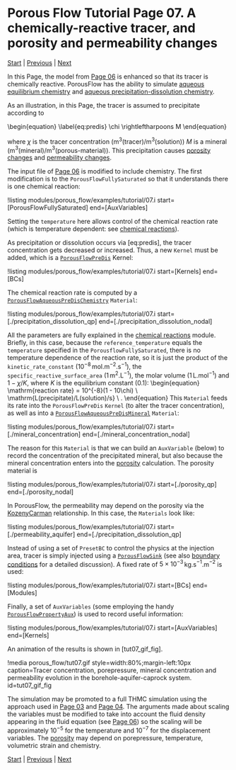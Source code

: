 # Porous Flow Tutorial Page 07.  A chemically-reactive tracer, and porosity and permeability changes

[Start](porous_flow/tutorial_00.md) |
[Previous](porous_flow/tutorial_06.md) |
[Next](porous_flow/tutorial_08.md)

In this Page, the model from [Page 06](porous_flow/tutorial_06.md) is enhanced so that its tracer is chemically reactive.  PorousFlow has the ability to simulate [aqueous equilibrium chemistry](PorousFlowMassFractionAqueousEquilibriumChemistry.md) and [aqueous precipitation-dissolution chemistry](PorousFlowAqueousPreDisChemistry.md).

As an illustration, in this Page, the tracer is assumed to precipitate according to

\begin{equation}
\label{eq:predis}
\chi \rightleftharpoons  M
\end{equation}

where $\chi$ is the tracer concentration (m$^{3}$(tracer)/m$^{3}$(solution)) $M$ is a mineral (m$^{3}$(mineral)/m$^{3}$(porous-material)).  This precipitation causes [porosity changes](PorousFlowPorosity.md) and [permeability changes](PorousFlowPermeabilityKozenyCarman.md).

The input file of [Page 06](porous_flow/tutorial_06.md) is modified to include chemistry.  The first modification is to the `PorousFlowFullySaturated` so that it understands there is one chemical reaction:

!listing modules/porous_flow/examples/tutorial/07.i start=[PorousFlowFullySaturated] end=[AuxVariables]

Setting the `temperature` here allows control of the chemical reaction rate (which is temperature dependent: see [chemical reactions](/chemical_reactions/index.md)).

As precipitation or dissolution occurs via [eq:predis],
the tracer concentration gets decreased or increased.  Thus, a new `Kernel` must be added, which is a [`PorousFlowPreDis`](PorousFlowPreDis.md) Kernel:

!listing modules/porous_flow/examples/tutorial/07.i start=[Kernels] end=[BCs]

The chemical reaction rate is computed by a [`PorousFlowAqueousPreDisChemistry`](PorousFlowAqueousPreDisChemistry.md) `Material`:

!listing modules/porous_flow/examples/tutorial/07.i start=[./precipitation_dissolution_qp] end=[./precipitation_dissolution_nodal]

All the parameters are fully explained in the [chemical reactions](/chemical_reactions/index.md) module.  Briefly, in this case, because the `reference_temperature` equals the `temperature` specified in the `PorousflowFullySaturated`, there is no temperature dependence of the reaction rate, so it is just the product of the `kinetic_rate_constant` ($10^{-8}\,$mol.m$^{-2}$.s$^{-1}$), the `specific_reactive_surface_area` (1$\,$m$^{2}$.L$^{-1}$), the molar volume (1$\,$L.mol$^{-1}$) and $1 - \chi/K$, where $K$ is the equilibrium constant (0.1):
\begin{equation}
\mathrm{reaction rate} = 10^{-8}(1 - 10\chi) \ \mathrm{L(precipitate)/L(solution)/s} \ .
\end{equation}
This `Material` feeds its rate into the `PorousFlowPreDis` `Kernel` (to alter the tracer concentration), as well as into a [`PorousFlowAqueousPreDisMineral`](PorousFlowAqueousPreDisMineral.md) `Material`:

!listing modules/porous_flow/examples/tutorial/07.i start=[./mineral_concentration] end=[./mineral_concentration_nodal]

The reason for this `Material` is that we can build an `AuxVariable` (below) to record the concentration of the precipitated mineral, but also because the mineral concentration enters into the [porosity](porous_flow/porosity.md) calculation.  The porosity material is

!listing modules/porous_flow/examples/tutorial/07.i start=[./porosity_qp] end=[./porosity_nodal]

In PorousFlow, the permeability may depend on the porosity via the [KozenyCarman](PorousFlowPermeabilityKozenyCarman.md) relationship.  In this case, the `Materials` look like:

!listing modules/porous_flow/examples/tutorial/07.i start=[./permeability_aquifer] end=[./precipitation_dissolution_qp]

Instead of using a set of `PresetBC` to control the physics at the injection area, tracer is simply injected using a [`PorousFlowSink`](PorousFlowSink.md) (see also [boundary conditions](porous_flow/boundaries.md) for a detailed discussion).  A fixed rate of $5\times 10^{-3}\,$kg.s$^{-1}$.m$^{-2}$ is used:

!listing modules/porous_flow/examples/tutorial/07.i start=[BCs] end=[Modules]

Finally, a set of `AuxVariables` (some employing the handy [`PorousFlowPropertyAux`](PorousFlowPropertyAux.md)) is used to record useful information:

!listing modules/porous_flow/examples/tutorial/07.i start=[AuxVariables] end=[Kernels]

An animation of the results is shown in [tut07_gif_fig].

!media porous_flow/tut07.gif style=width:80%;margin-left:10px caption=Tracer concentration, porepressure, mineral concentration and permeability evolution in the borehole-aquifer-caprock system.  id=tut07_gif_fig

The simulation may be promoted to a full THMC simulation using the approach used in [Page 03](porous_flow/tutorial_03.md) and [Page 04](porous_flow/tutorial_04.md).  The arguments made about scaling the variables must be modified to take into account the fluid density appearing in the fluid equation (see [Page 06](porous_flow/tutorial_06.md)) so the scaling will be approximately $10^{-5}$ for the temperature and $10^{-7}$ for the displacement variables.  The [porosity](porous_flow/porosity.md) may depend on porepressure, temperature, volumetric strain and chemistry.

[Start](porous_flow/tutorial_00.md) |
[Previous](porous_flow/tutorial_06.md) |
[Next](porous_flow/tutorial_08.md)
